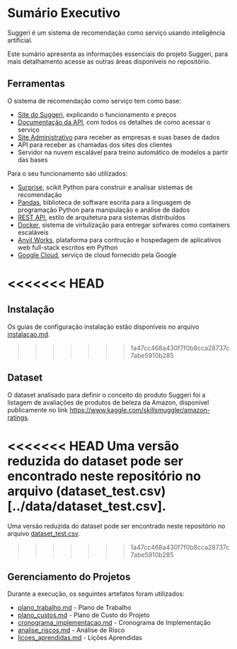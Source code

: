 # Sumário Executivo

Suggeri é um sistema de recomendação como serviço usando inteligência artificial.

Este sumário apresenta as informações essenciais do projeto Suggeri, para mais detalhamento acesse as outras áreas disponíveis no repositório.


## Ferramentas

O sistema de recomendação como serviço tem como base:
- [Site do Suggeri](http://www.suggeri.com.br/), explicando o funcionamento e preços
- [Documentação da API](http://www.suggeri.com.br/api.html), com todos os detalhes de como acessar o serviço
- [Site Administrativo](https://suggeri.anvil.app/) para receber as empresas e suas bases de dados
- API para receber as chamadas dos sites dos clientes
- Servidor na nuvem escalável para treino automático de modelos a partir das bases

Para o seu funcionamento são utilizados:
- [Surprise](http://surpriselib.com/), scikit Python para construir e analisar sistemas de recomendação
- [Pandas](https://pandas.pydata.org/), biblioteca de software escrita para a linguagem de programação Python para manipulação e análise de dados
- [REST API](https://restfulapi.net/), estilo de arquitetura para sistemas distribuídos
- [Docker](https://www.docker.com/), sistema de virtulização para entregar sofwares como containers escaláveis
- [Anvil Works](https://anvil.works/), plataforma para contrução e hospedagem de aplicativos web full-stack escritos em Python
- [Google Cloud](https://cloud.google.com/), serviço de cloud fornecido pela Google


<<<<<<< HEAD
=======
## Instalação

Os guias de configuração instalação estão disponíveis no arquivo [instalacao.md](./instalacao.md).


>>>>>>> 1a47cc468a430f7f0b8cca28737c7abe5910b285
## Dataset

O dataset analisado para definir o conceito do produto Suggeri foi a listagem de avaliações de produtos de beleza da Amazon, disponível publicamente no link https://www.kaggle.com/skillsmuggler/amazon-ratings.

<<<<<<< HEAD
Uma versão reduzida do dataset pode ser encontrado neste repositório no arquivo (dataset_test.csv)[../data/dataset_test.csv].
=======
Uma versão reduzida do dataset pode ser encontrado neste repositório no arquivo [dataset_test.csv](../data/dataset_test.csv).
>>>>>>> 1a47cc468a430f7f0b8cca28737c7abe5910b285


## Gerenciamento do Projetos

Durante a execução, os seguintes artefatos foram utilizados:
- [plano_trabalho.md](plano_trabalho.md) - Plano de Trabalho
- [plano_custos.md](plano_custos.md) - Plano de Custo do Projeto
- [cronograma_implementacao.md](cronograma_implementacao.md) - Cronograma de Implementação
- [analise_riscos.md](analise_riscos.md) - Análise de Risco
- [licoes_aprendidas.md](licoes_aprendidas.md) - Lições Aprendidas
